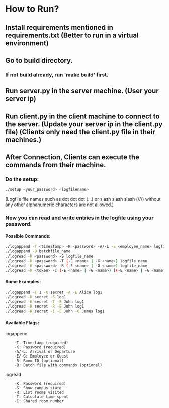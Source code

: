 # How to Run?

## Install requirements mentioned in requirements.txt (Better to run in a virtual environment)

## Go to build directory.

### If not build already, run 'make build' first.

## Run server.py in the server machine. (User your server ip)
## Run client.py in the client machine to connect to the server. (Update your server ip in the client.py file) (Clients only need the client.py file in their machines.)

## After Connection, Clients can execute the commands from their machine.

### Do the setup:
```bash
./setup <your_password> <logfilename>
```
(Logfile file names such as dot dot dot (...) or slash slash slash (///) without any other alphanumeric characters are not allowed.)

### Now you can read and write entries in the logfile using your password.

#### Possible Commands:

```bash
./logappend -T <timestamp> -K <password> -A/-L -E <employee_name> logfile_name
./logappend -B batchfile_name
./logread -K <password> -S logfile_name
./logread -K <password> -T (-E <name> | -G <name>) logfile_name
./logread -K <password> -R (-E <name> | -G <name>) logfile_name
./logread -K <token> -I (-E <name> | -G <name>) [(-E <name> | -G <name>) ...] logfile_name
```

#### Some Examples:

```bash
./logappend -T 1 -K secret -A -E Alice log1
./logread -K secret -S log1
./logread -K secret -T -E John log1
./logread -K secret -R -E John log1
./logread -K secret -I -E John -G James log1
```

#### Available Flags:

logappend
```
    -T: Timestamp (required)
    -K: Password (required)
    -A/-L: Arrival or Departure
    -E/-G: Employee or Guest
    -R: Room ID (optional)
    -B: Batch file with commands (optional)
```
logread
```
    -K: Password (required)
    -S: Show campus state
    -R: List rooms visited
    -T: Calculate time spent
    -I: Shared room number
```
